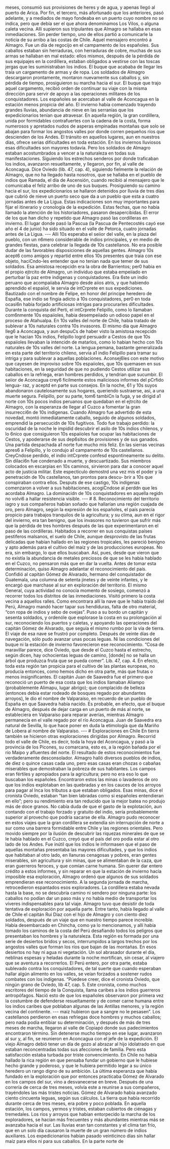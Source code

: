 meses, consumió sus provisiones de heres y de agua, y apenas llegó al puerto de Arica. Por fin, el tercero, más afortunado que los anteriores, pasó adelante, y a mediados de mayo fondeaba en un puerto cuyo nombre no se indica, pero que debía ser el que ahora denominamos Los Vilos, o alguna caleta vecina. Allí supieron sus tripulantes que Almagro se hallaba en esas inmediaciones. Sin perder tiempo, uno de ellos partió a comunicarle la noticia de su arribo a las costas de Chile. Aquel mensajero encontró a Almagro. Fue un día de regocijo en el campamento de los españoles. Sus caballos estaban sin herraduras, con herraduras de cobre, muchas de sus armas se hallaban en mal estado: ellos mismos, después de la pérdida de sus equipajes en la cordillera, estaban obligados a vestirse con las toscas jergas que les suministraban los indios. El buque que acababa de llegar les traía un cargamento de armas y de ropa. Los soldados de Almagro descargaron prontamente, montaron nuevamente sus caballos y, sin pérdida de tiempo, prosiguieron su marcha hacia el sur. El buque que trajo aquel cargamento, recibió orden de continuar su viaje con la misma dirección para servir de apoyo a las operaciones militares de los conquistadores. Los españoles se acercaban al valle de Aconcagua en la estación menos propicia del año. El invierno había comenzado trayendo grandes lluvias, abundancia de nieve en las serranías que los expedicionarios tenían que atravesar. En aquella región, la gran cordillera, unida por formidables contrafuertes con la cadena de la costa, forma numerosos y apretados nudos de asperas empinadas montañas que solo se abajan para formar los angostos valles por donde corren pequeños ríos que descienden de los Andes. El tránsito en aquellos lugares, aun en nuestros días, ofrece serias dificultades en toda estación. En los inviernos lluviosos esas dificultades son mayores todavía. Pero los soldados de Almagro estaban acostumbrados a vencer a la naturaleza en todas sus manifestaciones. Siguiendo los estrechos senderos por donde traficaban los indios, avanzaron resueltamente, y llegaron, por fin, al valle de Aconcagua. Dice Oviedo (lib. 47, cap. 4), siguiendo fielmente la relación de Almagro, que no ha llegado hasta nosotros, que se hallaba en el pueblo de indios que Ramada, el día de Ascensión, cuando recibió al mensajero que le comunicaba el feliz arribo de uno de sus buques. Prosiguiendo su camino hacia el sur, los expedicionarios se hallaron detenidos por lluvia de tres días que cubrió de nieve un puerto seco que da a un pueblo que esta a cuatro jornadas antes de La Ligua. Estas indicaciones son muy importantes para fijar el itinerario y cronología de la expedición. Estas fechas, que no había llamado la atención de los historiadores, pasaron desapercibidas. El error de los que han dicho y repetido que Almagro pasó las cordilleras en invierno. El lugar donde pasó la Pascua (la Pascua de Pentecostés cayó ese año el 4 de junio) ha sido situado en el valle de Petorca, cuatro jornadas antes de La Ligua. --- Alli 10s esperaba el seiior del valle, en la plaza del pueblo, con un n6mero considerable de indios principales, y en medio de grandes fiestas, para celebrar la llegada de 10s castellanos. No era posible dudar de las favorables disposiciones de aquellas gentes. Almagro 10s acept6 como amigos y repartid entre ellos 10s presentes que traia con ese objeto, haciCndo-les entender que no tenian nada que temer de sus soldados. Esa amistosa recepcidn era la obra de Barrientos; per0 habia en el propio ejtrcito de Almagro, un individuo que estaba empeiiado en perturbar la paz entre indigenas y conquistadores. Era 6ste un indio peruano que acompaiiaba Almagro desde aiios atris, y que habiendo aprendido el espaiiol, le servia de intCrprete en sus expediciones. Bautizado con el nombre de Felipe, en honor del principe heredero de Espafia, ese indio se fingia adicto a 10s conquistadores, per0 en toda ocasi6n habia forjado artificiosas intrigas para procurarles dificultades. Durante la conquista del Perti, el intCrprete Felipillo, como lo llamaban com6nmente 10s espaiioles, habia desempeiiado un odioso papel en el proceso de Atahualpa. En 10s valles del norte de Chile, habia tratado de sublevar a 10s naturales contra 10s invasores. El mismo dia que Almagro lleg6 a Aconcagua, y aun despuCs de haber visto la amistosa recepcidn que le hacian 10s indios, Felipillo logrd persuadir a Cestos de que 10s espaiioles llevaban la intencidn de matarlos, como lo habian hecho con 10s naturales de 10s valles del norte. La lengua pemana, bastante generalizada en esta parte del territorio chileno, servia a1 indio Felipillo para tramar su intriga y para sublevar a aquellas poblaciones. Aconsej6les con este motivo que cayesen de improviso sobre 10s espaiioles, que 10s quemasen en sus habitaciones, en la seguridad de que no pudiendo Cestos utilizar sus caballos en la refriega, eran hombres perdidos, y tendrian que sucumbir. El seiior de Aconcagua crey6 ficilmente estos maliciosos informes del pCrfido lengua- raz, y aceptd en parte sus consejos. En la noche, 61 y 10s suyos abandonaron cautelosamente sus hogares, queriendo sustraerse, asi, a una muerte segura. Felipillo, por su parte, tom6 tambiCn la fuga, y se dirigid a1 norte con 10s pocos indios peruanos que quedaban en el ejtrcito de Almagro, con la esperanza de llegar a1 Cuzco a fomentar la gran insurrecci6n de 10s indigenas. Cuando Almagro fue advertido de esta novedad, montó inmediatamente caballo, seguido de algunos soldados, emprendid la persecucidn de 10s fugitivos. Todo fue trabajo perdido: la oscuridad de la noche le impidid descubrir el asilo de 10s indios chilenos, y lo 6nico que consiguieron 10s espaiioles fue ocupar las habitaciones de Cestos, y apoderarse de sus dep6sitos de provisiones y de sus ganados. Una partida despachada a1 norte fue mucho mis feliz. En las sierras vecinas apres6 a Felipillo, y lo condujo a1 campamento de 10s castellanos. CreyCndose perdido, el indio intCrprete confesd espontineamente su delito. Sin dilaci6n fue condenado a muerte, y descuartizado. Sus miembros colocados en escarpias en 10s caminos, sirvieron para dar a conocer aquel acto de justicia militar. Este especticulo demostrd una vez mis el poder y la penetracidn de 10s castellanos, tan prontos para descu- brir a 10s que conspiraban contra ellos. Desputs de ese castigo, 10s indigenas comenzaron a volver a sus habitaciones, acogiCndose al perddn que les acordaba Almagro. La dominacidn de 10s conquistadores en aquella regidn no volvi6 a hallar resistencia visible. --- # 8. Reconocimiento del territorio iagro y sus compañeros habían soñado que hallarían una región cuajada de oro, pero Almagro, según la expresión de los españoles, el país parecía propicio para trabajos tranquilos de la agricultura; y su clima, aun en el rigor del invierno, era tan benigno, que los invasores no tuvieron que sufrir más que la pérdida de tres hombres después de las que experimentaron en el paso de las cordilleras. Habitados a recorrer en sus conquistas países pestiferos malsanos, el suelo de Chile, aunque desprovisto de las frutas delicadas que habían hallado en las regiones tropicales, les pareció benigno y apto además para el cultivo del maíz y de las producciones europeas. No era, sin embargo, lo que ellos buscaban. Así, pues, desde que vieron que no existía la abundancia de metales preciosos de que se les había hablado en el Cuzco, no pensaron más que en dar la vuelta. Antes de tomar esta determinación, quiso Almagro adelantar el reconocimiento del país. Confidió al capitán Gómez de Alvarado, hermano del conquistador de Guatemala, una columna de setenta jinetes y de veinte infantes, y le encargó que marchase al sur en exploración del territorio. El mismo General, cuya actividad no conocía momento de sosiego, comenzó a recorrer todos los distritos de las inmediaciones. Visitó primero la costa vecina a aquellos ralles. Como encontrara allí la nave que le había traído del Perú, Almagro mandó hacer tapar sus hendiduras, falta de otro material, “con ropa de indios y sebo de ovejas”. Puso a su bordo un capitán y sesenta soldados, y ordenóle que explorase la costa en su prolongación al sur, reconociendo los puertos y caletas, y apoyando las operaciones del capitán Gómez de Alvarado, que seguía el mismo rumbo por la vía de tierra. El viaje de esa nave se frustró por completo. Después de veinte días de navegación, sólo pudo avanzar unas pocas leguas. Ni las condiciones del buque ni la estación de invierno favorecieron ese reconocimiento. “Cosa de maravillar parece, dice Oviedo, que desde el Cuzco hasta el estrecho, según dicen, hay ochocientas leguas de camino, [donde] no se halla un árbol que produzca fruta que se pueda comer”. Lib. 47, cap. 4. En efecto, toda esta región tan propicia para el cultivo de las plantas europeas, no producía entonces, como hemos dicho en otra parte, más que frutas o menos insignificantes. El capitán Juan de Saavedra fue el primero que reconoció un puerto de esa costa que los indios llamaban Aliampo (probablemente Alimapu, lugar abrigo); que complacido de belleza (entonces debía estar rodeado de bosques regado por abundantes arroyos), le dio el nombre de Valparaíso, en recuerdo de un pueblo de España en que Saavedra había nacido. Es probable, en efecto, que el buque de Almagro, después de dejar carga en un puerto de más al norte, se estableciera en Valparaíso para reparar averías, mientras Almagro permanecía en el valle regado por el río Aconcagua. Juan de Saavedra era natural de Sevilla, lo que hace poner en duda la etimología que da Mariño de Lobera al nombre de Valparaíso. --- # Exploraciones en Chile En tierra también se hicieron otras exploraciones dirigidas por Almagro. Recorrid todo el valle de Chile, es decir, toda la hoya del Aconcagua, y pasó a la provincia de los Picones, su comarcana, esto es, a la región bañada por el río Maipo y afluentes del norte. El resultado de estos reconocimientos fue verdaderamente desconsolador. Almagro halló diversos pueblos de indios, de diez o quince casas cada uno, pero esas casas eran chozas o cabañas miserables que demostraban la pobreza de sus habitantes. Los campos eran fértiles y apropiados para la agricultura; pero no era eso lo que buscaban los españoles. Encontraron estos las minas o lavaderos de oro que los indios explotaban en las quebradas y en los cauces de los arroyos para pagar al Inca los tributos a que estaban obligados. Esas minas, dice el cronista Oviedo, estaban “tan bien labradas como si españoles entendieran en ello”; pero su rendimiento era tan reducido que la mejor batea no produjo más de doce granos. No cabía duda de que el gasto de la explotación, aun contando con el trabajo forzado y gratuito del indio, sería probablemente superior al provecho que podría sacarse de ella. Almagro pudo reconocer en estos viajes que la gran cordillera se extendía sin interrupción de norte a sur como una barrera formidable entre Chile y las regiones orientales. Pero movido siempre por la ilusión de descubrir las riquezas minerales de que se le había hablado en el Cuzco, creyó que el país del oro podía estar al otro lado de los Andes. Fue inútil que los indios le informasen que el paso de aquellas montañas presentaba las mayores dificultades, y que los indios que habitaban al otro lado, en llanuras cenagosas y pobres, eran gentes miserables, sin agricultura y sin minas, que se alimentaban de la caza, que eran guerreros feroces, y que comían carne humana. Sin querer dar entero crédito a estos informes, y sin reparar en que la estación de invierno hacía imposible esa exploración, Almagro ordenó que algunos de sus soldados emprendieran ese reconocimiento. A la segunda jornada de marcha, retrocedieron espantados esos exploradores. La cordillera estaba nevada hasta la base, no se descubría camino ni sendero por ninguna parte: los caballos no podían dar un paso más y no había medio de transportar los víveres indispensables para tal viaje. Almagro tuvo que desistir de toda tentativa de exploración por aquella parte. Entre tanto, había llegado al valle de Chile el capitán Rui Díaz con el hijo de Almagro y con ciento diez soldados, después de un viaje que en nuestro tiempo parece increíble. Había desembarcado en Chincha, como ya lo mencionamos, y allí había tomado los caminos de la costa del Perú desafiando todos los peligros que presentaban los hombres y la naturaleza. Esta región es formada por una serie de desiertos bridos y secos, interrumpidos a largos trechos por los angostos valles que forman los ríos que bajan de las montañas. En esos desiertos no hay ni agua ni vegetación. Un sol abrasador durante el día, neblinas espesas y heladas durante la noche mortifican, sin cesar, al viajero que se aventura a recorrerlos. El Perú entero, por otra parte, estaba sublevado contra los conquistadores, de tal suerte que cuando esperaban hallar algún alimento en los valles, se veían forzados a sostener rudos combates con los indígenas. “Púedese creer, dice el cronista Oviedo, que ningún grano de Oviedo, lib 47, cap. 5. Este cronista, como muchos escritores del tiempo de la Conquista, llama caribes a los indios guerreros antropófagos. Nació esto de que los españoles observaron por primera vez la costumbre de defenderse resueltamente y de comer carne humana entre los indios caribes que poblaban algunas de las Antillas menores, y la región vecina del continente. --- maiz hubieron que a sangre no le pesasen”. Los castellanos perdieron en esas refriegas doce hombres y muchos caballos; pero nada podía entibiar su determinación, y después de más de tres meses de marcha, llegaron al valle de Copiapó donde sus padecimientos encontraron término. Sin detenerse mucho tiempo en ese lugar, avanzaron al sur y, al fin, se reunieron en Aconcagua con el jefe de la expedición. El viejo Almagro debió tener un día de gozo al abrazar al hijo idolatrado en que estaban reconcentradas todas sus afecciones de familia. Pero esta satisfacción estaba turbada por triste convencimiento. En Chile no había hallado la rica región en que pensaba fundar un gobierno que le hubiese hecho grande y poderoso, y que le hubiera permitido legar a su único heredero un rango digno de su ambición. La última esperanza que había fundado en la exploración que por entonces practicaba Gómez de Alvarado en los campos del sur, vino a desvanecerse en breve. Después de una correría de cerca de tres meses, volvía este a reunirse a sus compañeros, trayéndoles las más tristes noticias. Gómez de Alvarado había avanzado ciento cincuenta leguas, según sus cálculos. La tierra que había recorrido durante cerca de tres meses, era pobre y poco poblada. En aquella estación, los campos, yermos y tristes, estaban cubiertos de ciénagas y tremedales. Los ríos y arroyos que habían entorpecido la marcha de los exploradores, se hacían más frecuentes y más abundantes mientras más se avanzaba hacia el sur. Las lluvias eran tan constantes y el clima tan frío, que en un solo día causaron la muerte de un gran número de indios auxiliares. Los expedicionarios habían pasado veinticinco días sin hallar maíz para ellos ni para sus caballos. En la parte norte de